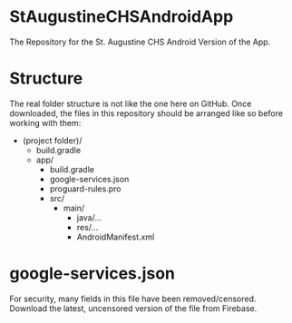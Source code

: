 # StAugustineCHSAndroidApp
The Repository for the St. Augustine CHS Android Version of the App.

# Structure
The real folder structure is not like the one here on GitHub. Once downloaded, the files in this repository should be arranged like so before working with them:

- (project folder)/
  - build.gradle
  - app/
    - build.gradle
    - google-services.json
    - proguard-rules.pro
    - src/
      - main/
        - java/...
        - res/...
        - AndroidManifest.xml

# google-services.json
For security, many fields in this file have been removed/censored. Download the latest, uncensored version of the file from Firebase.
